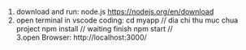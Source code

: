 1. download and run: node.js 
https://nodejs.org/en/download
2. open terminal in vscode coding: 
    cd myapp        // dia chi thu muc chua project
    npm install     // waiting finish 
    npm start       //  
3.open Browser: http://localhost:3000/
